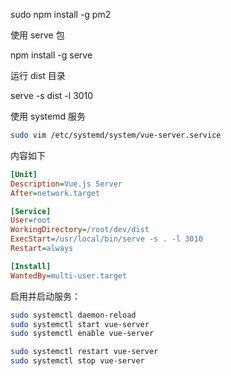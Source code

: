 sudo npm install -g pm2

使用 serve 包

npm install -g serve

运行 dist 目录

serve -s dist -l 3010


使用 systemd 服务

```bash
sudo vim /etc/systemd/system/vue-server.service
```

内容如下

```ini
[Unit]
Description=Vue.js Server
After=network.target

[Service]
User=root
WorkingDirectory=/root/dev/dist
ExecStart=/usr/local/bin/serve -s . -l 3010
Restart=always

[Install]
WantedBy=multi-user.target
```


启用并启动服务：

```bash
sudo systemctl daemon-reload
sudo systemctl start vue-server
sudo systemctl enable vue-server

sudo systemctl restart vue-server
sudo systemctl stop vue-server
```
